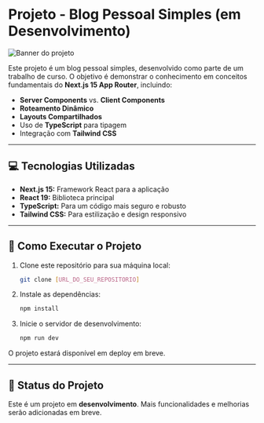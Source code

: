 # Projeto - Blog Pessoal Simples (em Desenvolvimento)

![Banner do projeto](URL_DA_IMAGEM_DE_DESTAQUE)

Este projeto é um blog pessoal simples, desenvolvido como parte de um trabalho de curso. O objetivo é demonstrar o conhecimento em conceitos fundamentais do **Next.js 15 App Router**, incluindo:

- **Server Components** vs. **Client Components**
- **Roteamento Dinâmico**
- **Layouts Compartilhados**
- Uso de **TypeScript** para tipagem
- Integração com **Tailwind CSS**

---

## 💻 Tecnologias Utilizadas

- **Next.js 15:** Framework React para a aplicação
- **React 19:** Biblioteca principal
- **TypeScript:** Para um código mais seguro e robusto
- **Tailwind CSS:** Para estilização e design responsivo

---

## 🚀 Como Executar o Projeto

1.  Clone este repositório para sua máquina local:
    ```bash
    git clone [URL_DO_SEU_REPOSITORIO]
    ```

2.  Instale as dependências:
    ```bash
    npm install
    ```

3.  Inicie o servidor de desenvolvimento:
    ```bash
    npm run dev
    ```

O projeto estará disponível em deploy em breve.

---

## 🚧 Status do Projeto

Este é um projeto em **desenvolvimento**. Mais funcionalidades e melhorias serão adicionadas em breve.
